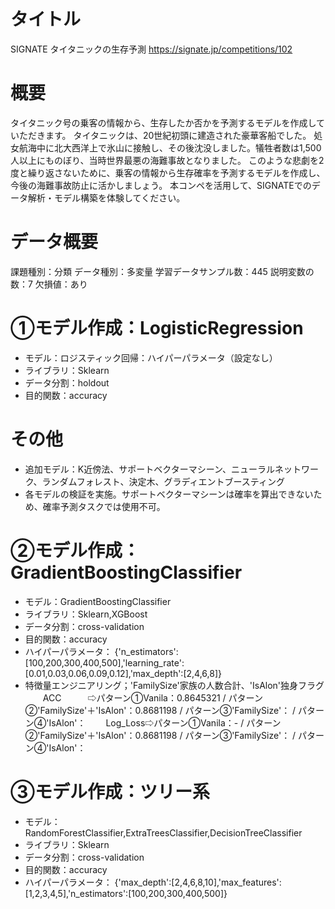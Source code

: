 # タイトル
SIGNATE タイタニックの生存予測
https://signate.jp/competitions/102

# 概要
タイタニック号の乗客の情報から、生存したか否かを予測するモデルを作成していただきます。
タイタニックは、20世紀初頭に建造された豪華客船でした。
処女航海中に北大西洋上で氷山に接触し、その後沈没しました。犠牲者数は1,500人以上にものぼり、当時世界最悪の海難事故となりました。
このような悲劇を2度と繰り返さないために、乗客の情報から生存確率を予測するモデルを作成し、今後の海難事故防止に活かしましょう。
本コンペを活用して、SIGNATEでのデータ解析・モデル構築を体験してください。

# データ概要
課題種別：分類
データ種別：多変量
学習データサンプル数：445
説明変数の数：7
欠損値：あり


# ①モデル作成：LogisticRegression
- モデル：ロジスティック回帰：ハイパーパラメータ（設定なし）
- ライブラリ：Sklearn
- データ分割：holdout
- 目的関数：accuracy 

# その他
- 追加モデル：K近傍法、サポートベクターマシーン、ニューラルネットワーク、ランダムフォレスト、決定木、グラディエントブースティング
- 各モデルの検証を実施。サポートベクターマシーンは確率を算出できないため、確率予測タスクでは使用不可。

# ②モデル作成：GradientBoostingClassifier
- モデル：GradientBoostingClassifier
- ライブラリ：Sklearn,XGBoost
- データ分割：cross-validation
- 目的関数：accuracy
- ハイパーパラメータ： {'n_estimators':[100,200,300,400,500],'learning_rate':[0.01,0.03,0.06,0.09,0.12],'max_depth':[2,4,6,8]}
- 特徴量エンジニアリング；'FamilySize'家族の人数合計、'IsAlon'独身フラグ
　　ACC　　　⇨パターン①Vanila：0.8645321 / パターン②'FamilySize'＋'IsAlon'：0.8681198 / パターン③'FamilySize'： / パターン④'IsAlon'：
　　Log_Loss⇨パターン①Vanila：- / パターン②'FamilySize'＋'IsAlon'：0.8681198 / パターン③'FamilySize'： / パターン④'IsAlon'：


# ③モデル作成：ツリー系
- モデル：RandomForestClassifier,ExtraTreesClassifier,DecisionTreeClassifier
- ライブラリ：Sklearn
- データ分割：cross-validation
- 目的関数：accuracy
- ハイパーパラメータ： {'max_depth':[2,4,6,8,10],'max_features':[1,2,3,4,5],'n_estimators':[100,200,300,400,500]}